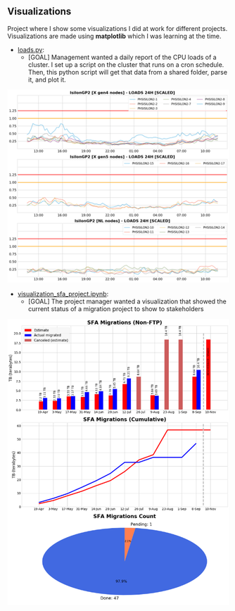 ## Visualizations

Project where I show some visualizations I did at work for different projects. Visualizations are made using **matplotlib** which I was learning at the time.

* [loads.py](https://github.com/nachocarracedo/Visualizations/blob/master/loads.py): 
	* [GOAL] Management wanted a daily report of the CPU loads of a cluster. I set up a script on the cluster that runs on a cron schedule. Then, this python script will get that data from a shared folder, parse it, and plot it. 
	
![Alt text](/images/GP2_loads_24h.png?raw=true)

* [visualization_sfa_project.ipynb](https://github.com/nachocarracedo/Visualizations/blob/master/visualization_sfa_project.ipynb): 
	* [GOAL] The project manager wanted a visualization that showed the current status of a migration project to show to stakeholders
	
![Alt text](/images/migration_progress.png?raw=true)


